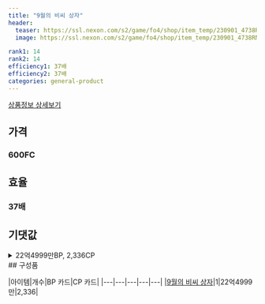 ```yaml
---
title: "9월의 비씨 상자"
header:
  teaser: https://ssl.nexon.com/s2/game/fo4/shop/item_temp/230901_4738RN76AS92/201704157.png
  image: https://ssl.nexon.com/s2/game/fo4/shop/item_temp/230901_4738RN76AS92/201704157.png

rank1: 14
rank2: 14
efficiency1: 37배
efficiency2: 37배
categories: general-product
---
```

[상품정보 상세보기](https://shop.fifaonline4.nexon.com/Shop/View?strPid=43225)


## 가격
### 600FC
## 효율
### 37배
## 기댓값
<details>
<summary>22억4999만BP, 2,336CP</summary>
<div markdown="1">
- BP 카드 22억4999만BP
- CP 카드 2,336CP

</div>
</details>
## 구성품

|아이템|개수|BP 카드|CP 카드|
|---|---|---|---|---|
|[9월의 비씨 상자](/box/7232)|1|22억4999만|2,336|
